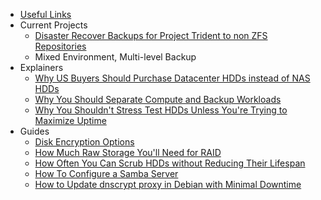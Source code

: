 * [Useful Links](https://github.com/jdrch/Hardware/wiki/Useful-Links)
* Current Projects
  * [Disaster Recover Backups for Project Trident to non ZFS Repositories](https://github.com/jdrch/Hardware/wiki/Disaster-Recover-Backups-for-Project-Trident-to-non-ZFS-Repositories)
  * Mixed Environment, Multi-level Backup
* Explainers
  * [Why US Buyers Should Purchase Datacenter HDDs instead of NAS HDDs](https://github.com/jdrch/Hardware/wiki/Why-US-Buyers-Should-Purchase-Datacenter-HDDs-instead-of-NAS-HDDs)
  * [Why You Should Separate Compute and Backup Workloads](https://github.com/jdrch/Hardware/wiki/Why-You-Should-Separate-Compute-and-Backup-Workloads)
  * [Why You Shouldn't Stress Test HDDs Unless You're Trying to Maximize Uptime](https://github.com/jdrch/Hardware/wiki/Why-You-Shouldn't-Stress-Test-HDDs-Unless-You're-Trying-to-Maximize-Uptime)
* Guides
  * [Disk Encryption Options](https://github.com/jdrch/Hardware/wiki/Disk-Encryption-Options)
  * [How Much Raw Storage You'll Need for RAID](https://github.com/jdrch/Hardware/wiki/How-Much-Raw-Storage-You'll-Need-for-RAID)
  * [How Often You Can Scrub HDDs without Reducing Their Lifespan](https://github.com/jdrch/Hardware/wiki/How-Often-You-Can-Scrub-HDDs-without-Reducing-Their-Lifespan)
  * [How To Configure a Samba Server](https://github.com/jdrch/Hardware/wiki/How-To-Configure-a-Samba-Server)
  * [How to Update dnscrypt proxy in Debian with Minimal Downtime](https://github.com/jdrch/Hardware/wiki/How-to-Update-dnscrypt-proxy-in-Debian-with-Minimal-Downtime)

